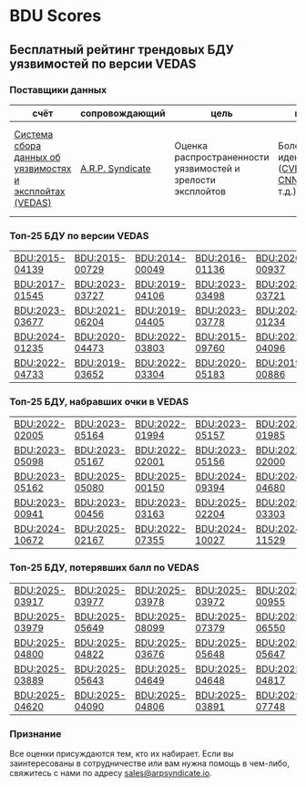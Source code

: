 
# BDU Scores
## Бесплатный рейтинг трендовых БДУ уязвимостей по версии VEDAS

### Поставщики данных
| счёт | cопровождающий | цель | покрытие | определение | частота |
| ----- | ---------- | ------- | -------- | ----------- | --------- |
| [Система сбора данных об уязвимостях и эксплойтах (VEDAS)](https://vedas.arpsyndicate.io) | [A.R.P. Syndicate](https://www.arpsyndicate.io) | Оценка распространенности уязвимостей и зрелости эксплойтов | Более 50 идентификаторов ([CVE](https://github.com/ARPSyndicate/cve-scores), [EUVD](https://github.com/ARPSyndicate/euvd-scores), [CNNVD](https://github.com/ARPSyndicate/cnnvd-scores), [BDU](https://github.com/ARPSyndicate/bdu-scores) и т.д.) | Аналитические данные с открытым исходным кодом (OSINT), полученные от [Exploit Observer](https://www.exploit.observer) | 6-8 часов |



<h3>Топ-25 БДУ по версии VEDAS</h3>

<table>
  <tr>
    <td><a href='https://vedas.arpsyndicate.io/?vuln=BDU:2015-04139'>BDU:2015-04139</a></td>
    <td><a href='https://vedas.arpsyndicate.io/?vuln=BDU:2015-00729'>BDU:2015-00729</a></td>
    <td><a href='https://vedas.arpsyndicate.io/?vuln=BDU:2014-00049'>BDU:2014-00049</a></td>
    <td><a href='https://vedas.arpsyndicate.io/?vuln=BDU:2016-01136'>BDU:2016-01136</a></td>
    <td><a href='https://vedas.arpsyndicate.io/?vuln=BDU:2020-00937'>BDU:2020-00937</a></td>
  </tr>
  <tr>
    <td><a href='https://vedas.arpsyndicate.io/?vuln=BDU:2017-01545'>BDU:2017-01545</a></td>
    <td><a href='https://vedas.arpsyndicate.io/?vuln=BDU:2023-03727'>BDU:2023-03727</a></td>
    <td><a href='https://vedas.arpsyndicate.io/?vuln=BDU:2019-04106'>BDU:2019-04106</a></td>
    <td><a href='https://vedas.arpsyndicate.io/?vuln=BDU:2023-03498'>BDU:2023-03498</a></td>
    <td><a href='https://vedas.arpsyndicate.io/?vuln=BDU:2023-03721'>BDU:2023-03721</a></td>
  </tr>
  <tr>
    <td><a href='https://vedas.arpsyndicate.io/?vuln=BDU:2023-03677'>BDU:2023-03677</a></td>
    <td><a href='https://vedas.arpsyndicate.io/?vuln=BDU:2021-06204'>BDU:2021-06204</a></td>
    <td><a href='https://vedas.arpsyndicate.io/?vuln=BDU:2019-04405'>BDU:2019-04405</a></td>
    <td><a href='https://vedas.arpsyndicate.io/?vuln=BDU:2023-03778'>BDU:2023-03778</a></td>
    <td><a href='https://vedas.arpsyndicate.io/?vuln=BDU:2024-01234'>BDU:2024-01234</a></td>
  </tr>
  <tr>
    <td><a href='https://vedas.arpsyndicate.io/?vuln=BDU:2024-01235'>BDU:2024-01235</a></td>
    <td><a href='https://vedas.arpsyndicate.io/?vuln=BDU:2020-04473'>BDU:2020-04473</a></td>
    <td><a href='https://vedas.arpsyndicate.io/?vuln=BDU:2022-03803'>BDU:2022-03803</a></td>
    <td><a href='https://vedas.arpsyndicate.io/?vuln=BDU:2015-09760'>BDU:2015-09760</a></td>
    <td><a href='https://vedas.arpsyndicate.io/?vuln=BDU:2022-04096'>BDU:2022-04096</a></td>
  </tr>
  <tr>
    <td><a href='https://vedas.arpsyndicate.io/?vuln=BDU:2022-04733'>BDU:2022-04733</a></td>
    <td><a href='https://vedas.arpsyndicate.io/?vuln=BDU:2019-03652'>BDU:2019-03652</a></td>
    <td><a href='https://vedas.arpsyndicate.io/?vuln=BDU:2022-03304'>BDU:2022-03304</a></td>
    <td><a href='https://vedas.arpsyndicate.io/?vuln=BDU:2020-05183'>BDU:2020-05183</a></td>
    <td><a href='https://vedas.arpsyndicate.io/?vuln=BDU:2019-00886'>BDU:2019-00886</a></td>
  </tr>
</table>


<h3>Топ-25 БДУ, набравших очки в VEDAS</h3>

<table>
  <tr>
    <td><a href='https://vedas.arpsyndicate.io/?vuln=BDU:2022-02005'>BDU:2022-02005</a></td>
    <td><a href='https://vedas.arpsyndicate.io/?vuln=BDU:2023-05164'>BDU:2023-05164</a></td>
    <td><a href='https://vedas.arpsyndicate.io/?vuln=BDU:2022-01994'>BDU:2022-01994</a></td>
    <td><a href='https://vedas.arpsyndicate.io/?vuln=BDU:2023-05157'>BDU:2023-05157</a></td>
    <td><a href='https://vedas.arpsyndicate.io/?vuln=BDU:2022-01985'>BDU:2022-01985</a></td>
  </tr>
  <tr>
    <td><a href='https://vedas.arpsyndicate.io/?vuln=BDU:2023-05098'>BDU:2023-05098</a></td>
    <td><a href='https://vedas.arpsyndicate.io/?vuln=BDU:2023-05167'>BDU:2023-05167</a></td>
    <td><a href='https://vedas.arpsyndicate.io/?vuln=BDU:2022-02001'>BDU:2022-02001</a></td>
    <td><a href='https://vedas.arpsyndicate.io/?vuln=BDU:2023-05156'>BDU:2023-05156</a></td>
    <td><a href='https://vedas.arpsyndicate.io/?vuln=BDU:2022-02000'>BDU:2022-02000</a></td>
  </tr>
  <tr>
    <td><a href='https://vedas.arpsyndicate.io/?vuln=BDU:2023-05162'>BDU:2023-05162</a></td>
    <td><a href='https://vedas.arpsyndicate.io/?vuln=BDU:2025-05080'>BDU:2025-05080</a></td>
    <td><a href='https://vedas.arpsyndicate.io/?vuln=BDU:2025-00150'>BDU:2025-00150</a></td>
    <td><a href='https://vedas.arpsyndicate.io/?vuln=BDU:2024-09394'>BDU:2024-09394</a></td>
    <td><a href='https://vedas.arpsyndicate.io/?vuln=BDU:2024-04680'>BDU:2024-04680</a></td>
  </tr>
  <tr>
    <td><a href='https://vedas.arpsyndicate.io/?vuln=BDU:2023-00941'>BDU:2023-00941</a></td>
    <td><a href='https://vedas.arpsyndicate.io/?vuln=BDU:2023-00456'>BDU:2023-00456</a></td>
    <td><a href='https://vedas.arpsyndicate.io/?vuln=BDU:2023-03163'>BDU:2023-03163</a></td>
    <td><a href='https://vedas.arpsyndicate.io/?vuln=BDU:2025-02204'>BDU:2025-02204</a></td>
    <td><a href='https://vedas.arpsyndicate.io/?vuln=BDU:2025-03303'>BDU:2025-03303</a></td>
  </tr>
  <tr>
    <td><a href='https://vedas.arpsyndicate.io/?vuln=BDU:2024-10672'>BDU:2024-10672</a></td>
    <td><a href='https://vedas.arpsyndicate.io/?vuln=BDU:2025-02167'>BDU:2025-02167</a></td>
    <td><a href='https://vedas.arpsyndicate.io/?vuln=BDU:2022-07355'>BDU:2022-07355</a></td>
    <td><a href='https://vedas.arpsyndicate.io/?vuln=BDU:2024-10027'>BDU:2024-10027</a></td>
    <td><a href='https://vedas.arpsyndicate.io/?vuln=BDU:2024-11529'>BDU:2024-11529</a></td>
  </tr>
</table>


<h3>Топ-25 БДУ, потерявших балл по VEDAS</h3>

<table>
  <tr>
    <td><a href='https://vedas.arpsyndicate.io/?vuln=BDU:2025-03917'>BDU:2025-03917</a></td>
    <td><a href='https://vedas.arpsyndicate.io/?vuln=BDU:2025-03977'>BDU:2025-03977</a></td>
    <td><a href='https://vedas.arpsyndicate.io/?vuln=BDU:2025-03978'>BDU:2025-03978</a></td>
    <td><a href='https://vedas.arpsyndicate.io/?vuln=BDU:2025-03972'>BDU:2025-03972</a></td>
    <td><a href='https://vedas.arpsyndicate.io/?vuln=BDU:2025-00955'>BDU:2025-00955</a></td>
  </tr>
  <tr>
    <td><a href='https://vedas.arpsyndicate.io/?vuln=BDU:2025-03979'>BDU:2025-03979</a></td>
    <td><a href='https://vedas.arpsyndicate.io/?vuln=BDU:2025-05649'>BDU:2025-05649</a></td>
    <td><a href='https://vedas.arpsyndicate.io/?vuln=BDU:2025-08099'>BDU:2025-08099</a></td>
    <td><a href='https://vedas.arpsyndicate.io/?vuln=BDU:2025-07379'>BDU:2025-07379</a></td>
    <td><a href='https://vedas.arpsyndicate.io/?vuln=BDU:2025-06550'>BDU:2025-06550</a></td>
  </tr>
  <tr>
    <td><a href='https://vedas.arpsyndicate.io/?vuln=BDU:2025-04800'>BDU:2025-04800</a></td>
    <td><a href='https://vedas.arpsyndicate.io/?vuln=BDU:2025-04822'>BDU:2025-04822</a></td>
    <td><a href='https://vedas.arpsyndicate.io/?vuln=BDU:2025-03676'>BDU:2025-03676</a></td>
    <td><a href='https://vedas.arpsyndicate.io/?vuln=BDU:2025-05648'>BDU:2025-05648</a></td>
    <td><a href='https://vedas.arpsyndicate.io/?vuln=BDU:2025-05647'>BDU:2025-05647</a></td>
  </tr>
  <tr>
    <td><a href='https://vedas.arpsyndicate.io/?vuln=BDU:2025-03889'>BDU:2025-03889</a></td>
    <td><a href='https://vedas.arpsyndicate.io/?vuln=BDU:2025-05643'>BDU:2025-05643</a></td>
    <td><a href='https://vedas.arpsyndicate.io/?vuln=BDU:2025-04649'>BDU:2025-04649</a></td>
    <td><a href='https://vedas.arpsyndicate.io/?vuln=BDU:2025-04648'>BDU:2025-04648</a></td>
    <td><a href='https://vedas.arpsyndicate.io/?vuln=BDU:2025-04817'>BDU:2025-04817</a></td>
  </tr>
  <tr>
    <td><a href='https://vedas.arpsyndicate.io/?vuln=BDU:2025-04620'>BDU:2025-04620</a></td>
    <td><a href='https://vedas.arpsyndicate.io/?vuln=BDU:2025-04090'>BDU:2025-04090</a></td>
    <td><a href='https://vedas.arpsyndicate.io/?vuln=BDU:2025-04806'>BDU:2025-04806</a></td>
    <td><a href='https://vedas.arpsyndicate.io/?vuln=BDU:2025-03891'>BDU:2025-03891</a></td>
    <td><a href='https://vedas.arpsyndicate.io/?vuln=BDU:2025-07748'>BDU:2025-07748</a></td>
  </tr>
</table>


### Признание
Все оценки присуждаются тем, кто их набирает.
Если вы заинтересованы в сотрудничестве или вам нужна помощь в чем-либо, свяжитесь с нами по адресу [sales@arpsyndicate.io](mailto:sales@arpsyndicate.io).

